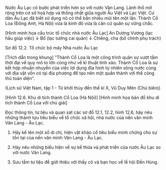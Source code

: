 Nước Âu Lạc có bước phát triển hơn so với nước Văn Lang. Lãnh thổ mở rộng trên cơ sở hoà hợp và thống nhất giữa người Âu Việt và Lạc Việt. Cư dân Âu Lạc đã biết sử dụng nỏ có thể bắn nhiều mũi tên một lần. Thành Cổ Loa (Đông Anh, Hà Nội) vừa là kinh đô vừa là căn cứ quân sự vững chắc.

[Hình minh họa cấu trúc tổ chức nhà nước Âu Lạc]
An Dương Vương
(lạc hầu giúp việc)
↓
Bố
(lạc tướng cai quản)
↓
Chiêng, cha
(bố chính phụ trách)

Sơ đồ 12.2. Tổ chức bộ máy Nhà nước Âu Lạc

[Trích dẫn trong khung]
"Thành Cổ Loa là một công trình quân sự vượt tầm thời đại về quy mô to lớn cũng như về kĩ thuật tinh xảo. Thành Cổ Loa là sự kết hợp nhuần nhuyễn của việc lợi dụng địa hình tự nhiên sông nước cùng với địa vật vốn có tại địa phương để tạo nên một quần thành với thế công thủ toàn diện".

(Lịch sử Việt Nam, tập 1 - Từ khởi thủy đến thế kỉ X, Vũ Duy Mên (Chủ biên))

[Hình 12.6. Khu di tích thành Cổ Loa (Hà Nội)]
[Hình minh họa bản đồ khu di tích thành Cổ Loa với chú giải]

Đọc thông tin, tư liệu và quan sát các sơ đồ 12.1, 12.2, hình 12.6, hãy nêu những thành tựu tiêu biểu về tổ chức xã hội, nhà nước của nền văn minh Văn Lang - Âu Lạc.

1. Hãy kể tên một số di chỉ, hiện vật khảo cổ tiêu biểu minh chứng cho sự tồn tại của nền văn minh Văn Lang - Âu Lạc.

2. Hãy nêu những biểu hiện về sự kế thừa và phát triển của nước Âu Lạc so với nước Văn Lang.

3. Sưu tầm tư liệu để giới thiệu với thầy cô và bạn học về lễ hội Đền Hùng.